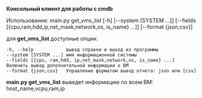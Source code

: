**Консольный клиент для работы с cmdb**

Использование: main.py get_vms_list [-h] [--system [SYSTEM ...]] [--fields [{cpu,ram,hdd,ip,net_mask,network,os, is_name} ...]] [--format {json,csv}]

для **get_vms_list** доступные опции:

    -h, --help            вывод справки и выход из программы
    --system [SYSTEM ...] имя информационной системы
    --fields [{cpu, ram,hdd, ip,net_mask,network,os, is_name} ...] Включить вывод дополнительной информации о ВМ                   
    --format {json,csv}   Управление форматом вывод отчета: json или [csv]



**main.py get_vms_list** выведет информацию по всем ВМ: host_name,vcpu,ram,ip
